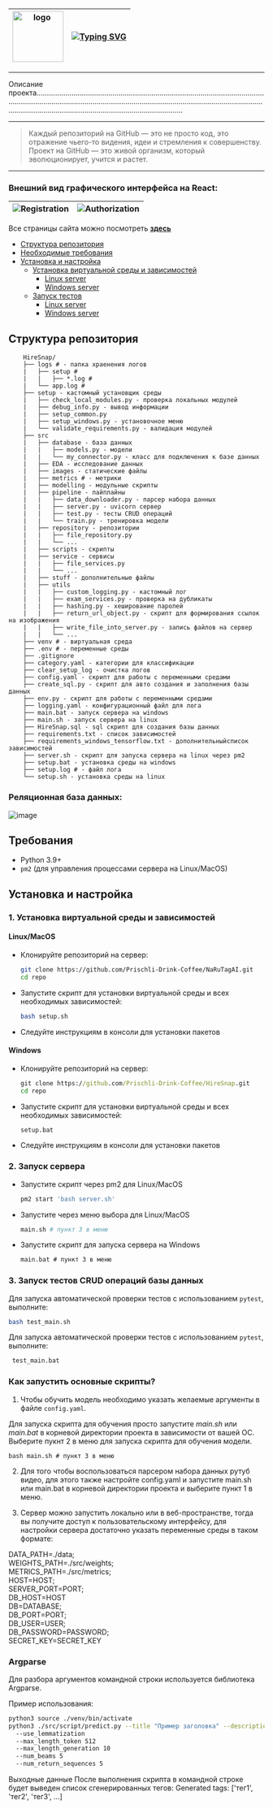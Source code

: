 
# 

| <img src="./src/images/logo.svg" width="100" height="100" alt="logo"> | <a href="https://git.io/typing-svg"><img src="https://readme-typing-svg.herokuapp.com?font=Fira+Code&weight=100&size=30&pause=1000&center=true&vCenter=true&multiline=true&repeat=false&random=false&width=950&lines=HireSnap" alt="Typing SVG" /></a> |
|-----------------------------------------------------------------------|--------------------------------------------------------------------------------------------------------------------------------------------------------------------------------------------------------------------------------------------------------|


---

Описание проекта................................................................................................................................................................................................................................................................................................................................

---

> Каждый репозиторий на GitHub — это не просто код, это отражение чьего-то видения,
> идеи и стремления к совершенству. Проект на GitHub — это живой организм,
> который эволюционирует, учится и растет.

---


### Внешний вид графического интерфейса на React:

| ![Registration](./src/images/registration.svg) | ![Authorization](./src/images/authorization.svg) |
|------------------------------------------------|--------------------------------------------------|


Все страницы сайта можно посмотреть [**здесь**](./src/images/HireSnap.pdf)



- [Структура репозитория](#структура-репозитория)
- [Необходимые требования](#требования)
- [Установка и настройка](#установка-и-настройка)
  - [Установка виртуальной среды и зависимостей](#1-установка-виртуальной-среды-и-зависимостей)
    - [Linux server](#linuxmacos)
    - [Windows server](#windows)
  - [Запуск тестов](#2-запуск-тестов)
    - [Linux server](#linuxmacos-1)
    - [Windows server](#windows-1)




 ## Структура репозитория

```
    HireSnap/
    ├── logs # - папка храенения логов
    |   ├── setup #
    |   |   ├── *.log #
    |   └── app.log #
    ├── setup - кастомный установщик среды
    |   ├── check_local_modules.py - проверка локальных модулей
    |   ├── debug_info.py - вывод информации
    |   ├── setup_common.py
    |   ├── setup_windows.py - установочное меню
    |   └── validate_requirements.py - валидация модулей
    ├── src
    |   ├── database - база данных
    |   |   ├── models.py - модели
    |   |   └── my_connector.py - класс для подключения к базе данных
    |   ├── EDA - исследование данных
    |   ├── images - статические файлы
    |   ├── metrics # - метрики
    |   ├── modelling - модульные скрипты
    |   ├── pipeline - пайплайны
    |   |   ├── data_downloader.py - парсер набора данных
    |   |   ├── server.py - uvicorn сервер
    |   |   ├── test.py - тесты CRUD операций
    |   |   └── train.py - тренировка модели
    |   ├── repository - репозитории
    |   |   ├── file_repository.py
    |   |   └── ...
    |   ├── scripts - скрипты
    |   ├── service - сервисы
    |   |   ├── file_services.py
    |   |   └── ...
    |   ├── stuff - дополнительные файлы
    |   ├── utils
    |   |   ├── custom_logging.py - кастомный лог
    |   |   ├── exam_services.py - проверка на дубликаты
    |   |   ├── hashing.py - хеширование паролей
    |   |   ├── return_url_object.py - скрипт для формирования ссылок на изображения
    |   |   ├── write_file_into_server.py - запись файлов на сервер
    |   |   └── ...
    ├── venv # - виртуальная среда
    ├── .env # - переменные среды
    ├── .gitignore
    ├── category.yaml - категории для классификации
    ├── clear_setup_log - очистка логов
    ├── config.yaml - скрипт для работы с переменными средами
    ├── create_sql.py - скрипт для авто создания и заполнения базы данных
    ├── env.py - скрипт для работы с переменными средами
    ├── logging.yaml - конфигурационный файл для лога
    ├── main.bat - запуск сервера на windows
    ├── main.sh - запуск сервера на linux
    ├── HireSnap.sql - sql скрипт для создания базы данных
    ├── requirements.txt - список зависимостей
    ├── requirements_windows_tensorflow.txt - дополнительныйсписок зависимостей
    ├── server.sh - скрипт для запуска сервера на linux через pm2
    ├── setup.bat - установка среды на windows
    ├── setup.log # - файл лога
    └── setup.sh - установка среды на linux
```


### Реляционная база данных:

![image](./src/images/HireSnap.svg)



  ## Требования
- Python 3.9+ 
- `pm2` (для управления процессами сервера на Linux/MacOS)





 ## Установка и настройка

### 1. Установка виртуальной среды и зависимостей

#### Linux/MacOS

* Клонируйте репозиторий на сервер:
    ```bash
    git clone https://github.com/Prischli-Drink-Coffee/NaRuTagAI.git
    cd repo
    ```
* Запустите скрипт для установки виртуальной среды и всех необходимых зависимостей:
    ```bash
    bash setup.sh
    ```

* Следуйте инструкциям в консоли для установки пакетов

#### Windows

* Клонируйте репозиторий на сервер:
    ```cmd
    git clone https://github.com/Prischli-Drink-Coffee/HireSnap.git
    cd repo
    ```

* Запустите скрипт для установки виртуальной среды и всех необходимых зависимостей:
    ```cmd
    setup.bat
    ```
* Следуйте инструкциям в консоли для установки пакетов


### 2. Запуск сервера

* Запустите скрипт через pm2 для Linux/MacOS
    ```bash
    pm2 start 'bash server.sh'
    ```
* Запустите через меню выбора для Linux/MacOS
    ```bash
    main.sh # пункт 3 в меню
    ```
* Запустите скрипт для запуска сервера на Windows
    ```cmd
    main.bat # пункт 3 в меню
    ```


### 3. Запуск тестов CRUD операций базы данных

Для запуска автоматической проверки тестов с использованием `pytest`, выполните:
```bash
bash test_main.sh
   ```

Для запуска автоматической проверки тестов с использованием `pytest`, выполните:
```cmd
 test_main.bat
   ```

### Как запустить основные скрипты?

1. Чтобы обучить модель необходимо указать желаемые аргументы в файле `config.yaml`.

Для запуска скрипта для обучения просто запустите *main.sh* или *main.bat* в корневой директории проекта в зависимости от вашей ОС.
Выберите пукнт 2 в меню для запуска скрипта для обучения модели.
```
bash main.sh # пункт 3 в меню
```


2. Для того чтобы воспользоваться парсером набора данных рутуб видео, для этого также настройте
config.yaml и запустите main.sh или main.bat в корневой директории проекта и выберите пункт 1 в меню.

3. Сервер можно запустить локально или в веб-пространстве, тогда вы получите доступ к пользовательскому интерфейсу, для настройки сервера достаточно указать переменные среды в таком формате:

DATA_PATH=./data; <br/>
WEIGHTS_PATH=./src/weights; <br/>
METRICS_PATH=./src/metrics; <br/>
HOST=HOST; <br/>
SERVER_PORT=PORT; <br/>
DB_HOST=HOST <br/>
DB=DATABASE; <br/>
DB_PORT=PORT; <br/>
DB_USER=USER; <br/>
DB_PASSWORD=PASSWORD; <br/>
SECRET_KEY=SECRET_KEY <br/>


### Argparse

Для разбора аргументов командной строки используется библиотека Argparse.

Пример использования:
```bash
python3 source ./venv/bin/activate
python3 ./src/script/predict.py --title "Пример заголовка" --description "Пример описания"
  --use_lemmatization
  --max_length_token 512
  --max_length_generation 10
  --num_beams 5
  --num_return_sequences 5
```
Выходные данные
После выполнения скрипта в командной строке будет выведен список сгенерированных тегов:
Generated tags: ['тег1', 'тег2', 'тег3', ...]

